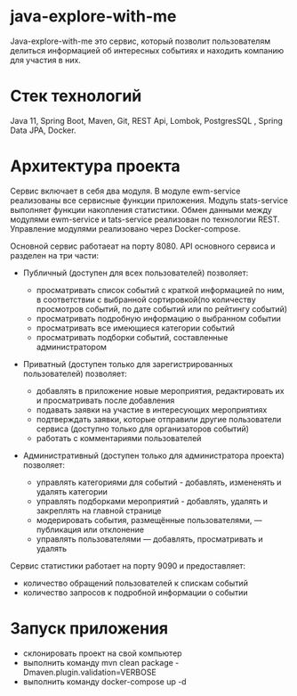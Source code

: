 # java-explore-with-me
Java-explore-with-me это сервис, который позволит пользователям делиться информацией об интересных событиях и находить компанию для участия в них.
# Стек технологий
Java 11, Spring Boot, Maven, Git, REST Api, Lombok, PostgresSQL , Spring Data JPA, Docker.
# Архитектура проекта
Сервис включает в себя два модуля. В модуле ewm-service реализованы все сервисные функции приложения. Модуль stats-service выполняет функции накопления статистики. Обмен данными между модулями ewm-service и tats-service реализован по технологии REST. Управление модулями реализовано через Docker-compose. 

Основной сервис работаеат на порту 8080. API основного сервиса и разделен на три части:

* Публичный (доступен для всех пользователей) позволяет:
  * просматривать список событий с краткой информацией по ним, в соответствии с выбранной сортировкой(по количеству просмотров событий, по дате событий или по рейтингу событий)
  * просматривать подробную информацию о выбранном событии
  * просматривать все имеющиеся категории событий
  * просматривать подборки событий, составленные администратором

* Приватный (доступен только для зарегистрированных пользователей) позволяет:
  * добавлять в приложение новые мероприятия, редактировать их и просматривать после добавления
  * подавать заявки на участие в интересующих мероприятиях
  * подтверждать заявки, которые отправили другие пользователи сервиса (доступно только для организаторов событий)
  * работать с комментариями пользователей

* Административный (доступен только для администратора проекта) позволяет:
  * управлять категориями для событий - добавлять, измененять и удалять категории
  * управлять подборками мероприятий - добавлять, удалять и закреплять на главной странице
  * модерировать события, размещённые пользователями, — публикация или отклонение
  * управлять пользователями — добавлять, просматривать и удалять


Сервис статистики работает на порту 9090 и предоставляет:
* количество обращений пользователей к спискам событий
* количество запросов к подробной информации о событии



# Запуск приложения
* склонировать проект на свой компьютер
* выполнить команду mvn clean package -Dmaven.plugin.validation=VERBOSE
* выполнить команду docker-compose up -d

